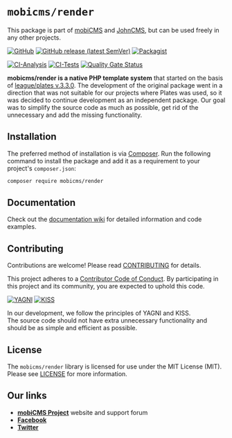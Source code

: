 # `mobicms/render`

This package is part of [mobiCMS](https://github.com/mobicms/mobicms) and [JohnCMS](https://github.com/johncms/johncms),
but can be used freely in any other projects.

[![GitHub](https://img.shields.io/github/license/mobicms/render?color=green)](https://github.com/mobicms/render/blob/develop/LICENSE)
[![GitHub release (latest SemVer)](https://img.shields.io/github/v/release/mobicms/render)](https://github.com/mobicms/render/releases)
[![Packagist](https://img.shields.io/packagist/dt/mobicms/render)](https://packagist.org/packages/mobicms/render)

[![CI-Analysis](https://github.com/mobicms/render/workflows/Analysis/badge.svg)](https://github.com/mobicms/render/actions?query=workflow%3AAnalysis)
[![CI-Tests](https://github.com/mobicms/render/workflows/Tests/badge.svg)](https://github.com/mobicms/render/actions?query=workflow%3ATests)
[![Quality Gate Status](https://sonarcloud.io/api/project_badges/measure?project=mobicms_render&metric=alert_status)](https://sonarcloud.io/summary/new_code?id=mobicms_render)

**mobicms/render is a native PHP template system** that started on the basis of [league/plates v.3.3.0](https://github.com/thephpleague/plates/releases/tag/3.3.0).
The development of the original package went in a direction that was not suitable for our projects where Plates was used, so it was decided to continue development as an independent package.
Our goal was to simplify the source code as much as possible, get rid of the unnecessary and add the missing functionality.

  
## Installation

The preferred method of installation is via [Composer](http://getcomposer.org). Run the following
command to install the package and add it as a requirement to your project's
`composer.json`:

```bash
composer require mobicms/render
```


## Documentation

Check out the [documentation wiki](https://github.com/mobicms/render/wiki) for detailed information
and code examples.


## Contributing

Contributions are welcome! Please read [CONTRIBUTING](https://github.com/mobicms/render/blob/develop/.github/CONTRIBUTING.md) for details.  

This project adheres to a [Contributor Code of Conduct](https://github.com/mobicms/render/blob/develop/.github/CODE_OF_CONDUCT.md).
By participating in this project and its community, you are expected to uphold this code.

[![YAGNI](https://img.shields.io/badge/principle-YAGNI-blueviolet.svg)](https://en.wikipedia.org/wiki/YAGNI)
[![KISS](https://img.shields.io/badge/principle-KISS-blueviolet.svg)](https://en.wikipedia.org/wiki/KISS_principle)

In our development, we follow the principles of YAGNI and KISS.  
The source code should not have extra unnecessary functionality and should be as simple and efficient as possible.


## License

The `mobicms/render` library is licensed for use under the MIT License (MIT).  
Please see [LICENSE](https://github.com/mobicms/render/blob/master/LICENSE) for more information.


## Our links
- [**mobiCMS Project**](https://mobicms.org) website and support forum
- [**Facebook**](https://www.facebook.com/mobicms)
- [**Twitter**](https://twitter.com/mobicms)
